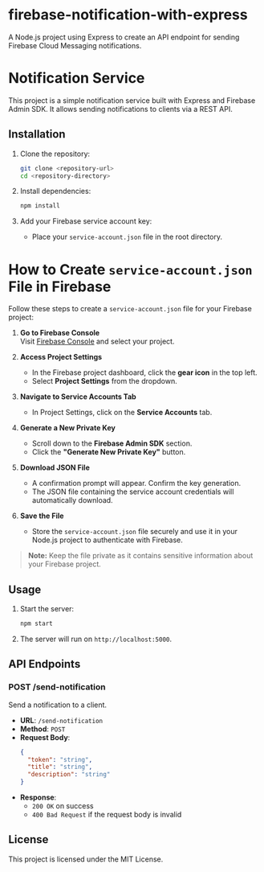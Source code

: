 # firebase-notification-with-express
A Node.js project using Express to create an API endpoint for sending Firebase Cloud Messaging notifications.

# Notification Service

This project is a simple notification service built with Express and Firebase Admin SDK. It allows sending notifications to clients via a REST API.

## Installation

1. Clone the repository:
    ```sh
    git clone <repository-url>
    cd <repository-directory>
    ```

2. Install dependencies:
    ```sh
    npm install
    ```

3. Add your Firebase service account key:
    - Place your `service-account.json` file in the root directory.

# How to Create `service-account.json` File in Firebase

Follow these steps to create a `service-account.json` file for your Firebase project:

1. **Go to Firebase Console**  
   Visit [Firebase Console](https://console.firebase.google.com/) and select your project.

2. **Access Project Settings**  
   - In the Firebase project dashboard, click the **gear icon** in the top left.
   - Select **Project Settings** from the dropdown.

3. **Navigate to Service Accounts Tab**  
   - In Project Settings, click on the **Service Accounts** tab.

4. **Generate a New Private Key**  
   - Scroll down to the **Firebase Admin SDK** section.
   - Click the **"Generate New Private Key"** button.

5. **Download JSON File**  
   - A confirmation prompt will appear. Confirm the key generation.
   - The JSON file containing the service account credentials will automatically download.

6. **Save the File**  
   - Store the `service-account.json` file securely and use it in your Node.js project to authenticate with Firebase.

> **Note:** Keep the file private as it contains sensitive information about your Firebase project.

## Usage

1. Start the server:
    ```sh
    npm start
    ```

2. The server will run on `http://localhost:5000`.

## API Endpoints

### POST /send-notification

Send a notification to a client.

- **URL**: `/send-notification`
- **Method**: `POST`
- **Request Body**:
    ```json
    {
      "token": "string",
      "title": "string",
      "description": "string"
    }
    ```
- **Response**: 
    - `200 OK` on success
    - `400 Bad Request` if the request body is invalid

## License

This project is licensed under the MIT License.

